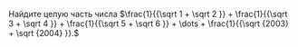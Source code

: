Найдите целую часть числа $\frac{1}{{\sqrt 1  + \sqrt 2 }} + \frac{1}{{\sqrt 3  + \sqrt 4 }} + \frac{1}{{\sqrt 5  + \sqrt 6 }} +  \dots   + \frac{1}{{\sqrt {2003}  + \sqrt {2004} }}.$